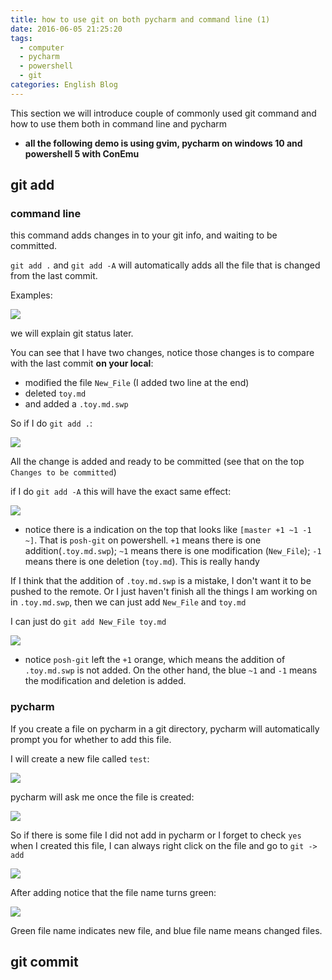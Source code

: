 ```yaml
---
title: how to use git on both pycharm and command line (1)
date: 2016-06-05 21:25:20
tags: 
  - computer
  - pycharm
  - powershell
  - git
categories: English Blog
---
```


This section we will introduce couple of commonly used git command and how to use them both in command line and pycharm

* **all the following demo is using gvim, pycharm on windows 10 and powershell 5 with ConEmu**


## git add 

### command line

this command adds changes in to your git info, and waiting to be committed.

`git add .` and `git add -A` will automatically adds all the file that is changed from the last commit.

Examples:

![](/images/git_basic/git_status.PNG)

we will explain git status later.

You can see that I have two changes, notice those changes is to compare with the last commit **on your local**: 

  * modified the file `New_File` (I added two line at the end)
  * deleted `toy.md`
  * and added a `.toy.md.swp`

So if I do `git add .`:

![](/images/git_basic/git_add_dot.PNG)

All the change is added and ready to be committed (see that on the top `Changes to be committed`)

if I do `git add -A` this will have the exact same effect:

![](/images/git_basic/git_add_minusA.PNG)

* notice there is a indication on the top that looks like `[master +1 ~1 -1 ~]`.
That is `posh-git` on powershell. 
`+1` means there is one addition(`.toy.md.swp`); 
`~1` means there is one modification (`New_File`);
`-1` means there is one deletion (`toy.md`).
This is really handy

If I think that the addition of `.toy.md.swp` is a mistake, I don't want it to be pushed to the remote.
Or I just haven't finish all the things I am working on in `.toy.md.swp`, 
then we can just add `New_File` and `toy.md`

I can just do `git add New_File toy.md`

![](/images/git_basic/git_add_selected.PNG)

* notice `posh-git` left the `+1` orange, which means the addition of `.toy.md.swp` is not added. 
On the other hand, the blue `~1` and `-1` means the modification and deletion is added.

### pycharm

If you create a file on pycharm in a git directory, 
pycharm will automatically prompt you for whether to add this file.

I will create a new file called `test`:

![](/images/git_basic/pycharm_new_file.PNG)

pycharm will ask me once the file is created:

![](/images/git_basic/pycharm_git_add_promp.PNG)

So if there is some file I did not add in pycharm or I forget to check `yes` when I created this file,
I can always right click on the file and go to `git -> add`

![](/images/git_basic/pycharm_git_add_manual.PNG)

After adding notice that the file name turns green:

![](/images/git_basic/pycharm_git_add_after.PNG)

Green file name indicates new file, and blue file name means changed files.

## git commit 



